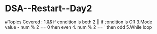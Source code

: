 # DSA--Restart--Day2

#Topics Covered :
1.&& if condition is both
2.|| if condition is OR
3.Mode value - num % 2 == 0 then even
4.             num % 2 == 1 then odd
5.While loop
       
